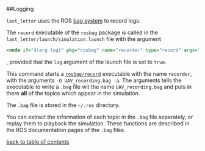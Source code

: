 ##Logging

`last_letter` uses the ROS [bag system](http://wiki.ros.org/Bags) to record logs.

The `record` executable of the `rosbag` package is called in the `last_letter/launch/simulation.launch` file with the argument
```xml
<node if="$(arg log)" pkg="rosbag" name="recorder" type="record" args="-O UAV_recording.bag -a"/> <!-- topic activity recorder node -->
```
, provided that the `log` argument of the launch file is set to `true`.

This command starts a [`rosbag/record`](http://wiki.ros.org/rosbag/Commandline#record) executable with the name `recorder`, with the arguments `-O UAV_recording.bag -a`.
The arguments tells the executable to write a `.bag` file wit the name `UAV_recording.bag` and puts in there **all** of the topics which appear in the simulation.

The `.bag` file is stored in the `~/.ros` directory.

You can extract the information of each topic in the `.bag` file separately, or replay them to playback the simulation. These functions are described in the ROS documentation pages of the `.bag` files.

[back to table of contents](../../../README.md)